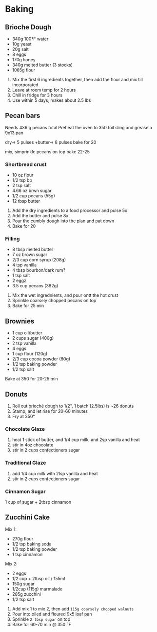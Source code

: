 # Baking

## Brioche Dough
* 340g 100°F water
* 10g yeast
* 20g salt
* 8 eggs
* 170g honey
* 340g melted butter (3 stocks)
* 1065g flour

1. Mix the first 6 ingredients together, then add the flour and mix till incorporated
2. Leave at room temp for 2 hours
3. Chill in fridge for 3 hours
4. Use within 5 days, makes about 2.5 lbs

## Pecan bars
Needs 436 g pecans total
Preheat the oven to 350
foil sling and grease a 9x13 pan

dry-> 5 pulses
+butter-> 8 pulses
bake for 20

mix, simprinkle pecans on top
bake 22-25
### Shortbread crust
* 10 oz flour
* 1/2 tsp bp 
* 2 tsp salt
* 4.66 oz brwn sugar
* 1/2 cup pecans (55g)
* 12 tbsp butter

1. Add the dry ingredients to a food processor and pulse 5x
2. Add the butter and pulse 8x
3. Pour the cumbly dough into the plan and pat down
4. Bake for 20
### Filling
* 8 tbsp melted butter
* 7 oz brown sugar
* 2/3 cup corn syrup (208g)
* 4 tsp vanilla
* 4 tbsp bourbon/dark rum?
* 1 tsp salt
* 2 eggz
* 3.5 cup pecans (382g)

1. Mix the wet ingrednients, and pour ontt the hot crust 
2. Sprinkle coarsely chopped pecans on top
3. Bake for 25 min

## Brownies
* 1 cup oil/butter
* 2 cups sugar (400g)
* 2 tsp vanilla
* 4 eggs
* 1 cup flour (120g)
* 2/3 cup cocoa powder (80g)
* 1/2 tsp baking powder
* 1/2 tsp salt

Bake at 350 for 20-25 min

## Donuts
1. Roll out brioché dough to 1/2", 1 batch (2.5lbs) is ~26 donuts
2. Stamp, and let rise for 20-60 minutes
3. Fry at 350°

### Chocolate Glaze
1. heat 1 stick of butter, and 1/4 cup milk, and 2sp vanilla and heat
2. stir in 4oz chocolate
3. stir in 2 cups confectioners sugar

### Traditional Glaze
1. add 1/4 cup milk with 2tsp vanilla and heat
2. stir in 2 cups confectioners sugar

### Cinnamon Sugar
1 cup of sugar + 2tbsp cinnamon

## Zucchini Cake

Mix 1:
* 270g flour
* 1/2 tsp baking soda
* 1/2 tsp baking powder
* 1 tsp cinnamon

Mix 2:
* 2 eggs
* 1/2 cup + 2tbsp oil / 155ml
* 150g sugar
* 1/2cup (115g) marmalade
* 285g zucchini
* 1/2 tsp salt

1. Add mix 1 to mix 2, then add `115g coarsely chopped walnuts`
2. Pour into oiled and floured 9x5 loaf pan
3. Sprinkle `2 tbsp sugar` on top
4. Bake for 60-70 min @ 350 °F
